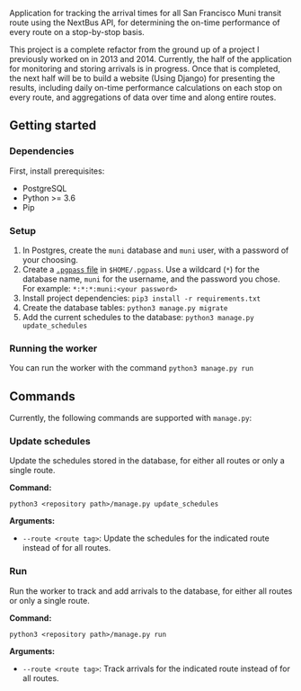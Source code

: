 Application for tracking the arrival times for all San Francisco Muni transit route using the NextBus API, for determining the on-time performance of every route on a stop-by-stop basis.

This project is a complete refactor from the ground up of a project I previously worked on in 2013 and 2014. Currently, the half of the application for monitoring and storing arrivals is in progress. Once that is completed, the next half will be to build a website (Using Django) for presenting the results, including daily on-time performance calculations on each stop on every route, and aggregations of data over time and along entire routes.

Getting started
---

### Dependencies
First, install prerequisites:
- PostgreSQL
- Python >= 3.6
- Pip

### Setup
1. In Postgres, create the `muni` database and `muni` user, with a password of your choosing.
2. Create a [`.pgpass` file](https://www.postgresql.org/docs/9.3/libpq-pgpass.html) in `$HOME/.pgpass`. Use a wildcard (`*`) for the database name, `muni` for the username, and the password you chose. For example: `*:*:*:muni:<your password>`
3. Install project dependencies: `pip3 install -r requirements.txt`
4. Create the database tables: `python3 manage.py migrate`
5. Add the current schedules to the database: `python3 manage.py update_schedules`

### Running the worker
You can run the worker with the command `python3 manage.py run`

Commands
---
Currently, the following commands are supported with `manage.py`:

### Update schedules
Update the schedules stored in the database, for either all routes or only a single route.

**Command:**

`python3 <repository path>/manage.py update_schedules`

**Arguments:**

- `--route <route tag>`: Update the schedules for the indicated route instead of for all routes.

### Run
Run the worker to track and add arrivals to the database, for either all routes or only a single route.

**Command:**

`python3 <repository path>/manage.py run`

**Arguments:**

- `--route <route tag>`: Track arrivals for the indicated route instead of for all routes.
